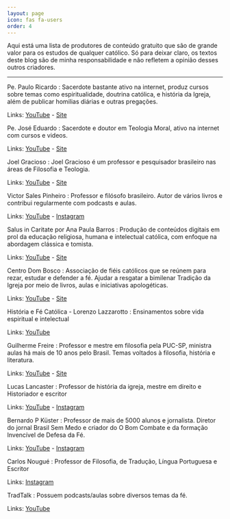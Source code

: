 ```yaml
---
layout: page
icon: fas fa-users
order: 4
---
```


Aqui está uma lista de produtores de conteúdo gratuito que são de grande valor para os estudos de qualquer católico. Só para deixar claro, os textos deste blog são de minha responsabilidade e não refletem a opinião desses outros criadores.

<hr>

Pe. Paulo Ricardo
: Sacerdote bastante ativo na internet, produz cursos sobre temas como espiritualidade, doutrina católica, e história da Igreja, além de publicar homilias diárias e outras pregações​.

<i class="fa-solid fa-link"></i> Links: [YouTube](https://www.youtube.com/@padrepauloricardo) - [Site](https://padrepauloricardo.org/)

Pe. José Eduardo
: Sacerdote e doutor em Teologia Moral, ativo na internet com cursos e videos.

<i class="fa-solid fa-link"></i> Links: [YouTube](https://www.youtube.com/c/PadreJos%C3%A9Eduardo) - [Site](https://padrejoseeduardo.com.br/)

Joel Gracioso
: Joel Gracioso é um professor e pesquisador brasileiro nas áreas de Filosofia e Teologia.

<i class="fa-solid fa-link"></i> Links: [YouTube](https://www.youtube.com/@JoelGracioso) - [Site](https://joelgracioso.com.br/)

Victor Sales Pinheiro
: Professor e filósofo brasileiro. Autor de vários livros e contribui regularmente com podcasts e aulas.

<i class="fa-solid fa-link"></i> Links: [YouTube](https://www.youtube.com/@prof.victorsalespinheiro) - [Instagram](https://www.instagram.com/prof.victorsalespinheiro/)

Salus in Caritate por Ana Paula Barros
: Produção de conteúdos digitais em prol da educação religiosa, humana e intelectual católica, com enfoque na abordagem clássica e tomista.

<i class="fa-solid fa-link"></i> Links: [YouTube](https://www.youtube.com/@AnaPaulaBarrosSalusinCaritate) - [Site](https://www.salusincaritate.com/)

Centro Dom Bosco
: Associação de fiéis católicos que se reúnem para rezar, estudar e defender a fé. Ajudar a resgatar a bimilenar Tradição da Igreja por meio de livros, aulas e iniciativas apologéticas.

<i class="fa-solid fa-link"></i> Links: [YouTube](https://www.youtube.com/@centrodombosco) - [Site](https://centrodombosco.org/)

História e Fé Católica - Lorenzo Lazzarotto
: Ensinamentos sobre vida espiritual e intelectual

<i class="fa-solid fa-link"></i> Links: [YouTube](https://www.youtube.com/@Historiaefecatolica)

Guilherme Freire
: Professor e mestre em filosofia pela PUC-SP, ministra aulas há mais de 10 anos pelo Brasil. Temas voltados à filosofia, história e literatura.

<i class="fa-solid fa-link"></i> Links: [YouTube](https://www.youtube.com/@guilhermefclfreire) - [Site](https://professorguilhermefreire.com.br/)

Lucas Lancaster
: Professor de história da igreja, mestre em direito e Historiador e escritor

<i class="fa-solid fa-link"></i> Links: [YouTube](https://www.youtube.com/@LucasRLancaster) - [Instagram](https://www.instagram.com/lucasrlancaster/)

Bernardo P Küster
: Professor de  mais de 5000 alunos e jornalista. Diretor do jornal Brasil Sem Medo e criador do O Bom Combate e da formação Invencível de Defesa da Fé.

<i class="fa-solid fa-link"></i> Links: [YouTube](https://www.youtube.com/@BernardoKuster) - [Instagram](https://www.instagram.com/bernardopkuster/?hl=pt-br)

Carlos Nougué
: Professor de Filosofia, de Tradução, Língua Portuguesa e Escritor

<i class="fa-solid fa-link"></i> Links: [Instagram](https://www.instagram.com/carlosnouguetomismo/)

TradTalk
: Possuem podcasts/aulas sobre diversos temas da fé.

<i class="fa-solid fa-link"></i> Links: [YouTube](https://www.youtube.com/TradTalk)
